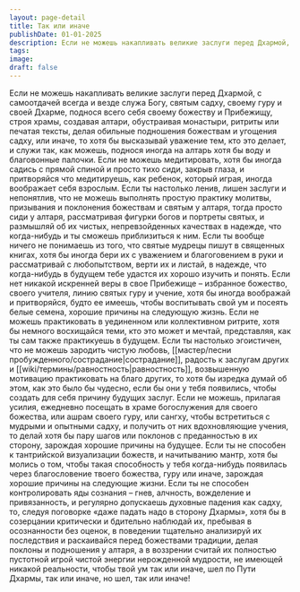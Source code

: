 ```yaml
---
layout: page-detail
title: Так или иначе
publishDate: 01-01-2025
description: Если не можешь накапливать великие заслуги перед Дхармой,  с самоотдачей всегда и везде служа Богу, святым садху,  своему гуру и своей Дхарме, поднося всего себя своему божеству и Прибежищу,  строя храмы, создавая алтари,  обустраивая монастыри
tags:
image:
draft: false
---
```

Если не можешь накапливать великие заслуги перед Дхармой,  с самоотдачей всегда и везде служа Богу, святым садху,  своему гуру и своей Дхарме, поднося всего себя своему божеству и Прибежищу,  строя храмы, создавая алтари,  обустраивая монастыри, ритриты или печатая тексты, делая обильные подношения божествам и угощения садху,  или иначе, то хотя бы высказывай уважение тем, кто это делает,  и служи так, как можешь,  поднося иногда на алтарь хотя бы воду  и благовонные палочки. Если не можешь медитировать,  хотя бы иногда садись с прямой спиной и просто тихо сиди,  закрыв глаза, и притворяйся что медитируешь,  как ребенок, который играя,  иногда воображает себя взрослым. Если ты настолько ленив, лишен заслуги и непонятлив,  что не можешь выполнять простую практику молитвы,  призывания и поклонения божествам и святым у алтаря, тогда просто сиди у алтаря,  рассматривая фигурки богов и портреты святых,  и размышляй об их чистых, непревзойденных качествах в надежде, что когда-нибудь и ты сможешь приблизиться к ним. Если ты вообще ничего не понимаешь из того,  что святые мудрецы пишут в священных книгах,  хотя бы иногда бери их с уважением и благоговением в руки и рассматривай с любопытством, верти их и листай,  в надежде, что когда-нибудь в будущем  тебе удастся их хорошо изучить и понять. Если нет никакой искренней веры в свое Прибежище –  избранное божество, своего учителя, линию святых гуру и учение, хотя бы иногда воображай и притворяйся, будто ее имеешь,  чтобы воспитывать свой ум и посеять белые семена,  хорошие причины на следующую жизнь. Если не можешь практиковать в уединенном  или коллективном ритрите, хотя бы немного восхищайся теми, кто это может  и мечтай, представляя,  как ты сам также практикуешь в будущем. Если ты настолько эгоистичен,  что не можешь зародить чистую любовь, [[мастер/песни пробужденного/сострадание|сострадание]],  радость к заслугам других и [[wiki/термины/равностность|равностность]],  возвышенную мотивацию практиковать на благо других, то хотя бы изредка думай об этом,  как это было бы чудесно,  если бы они у тебя появились,  чтобы создать для себя причину будущих заслуг. Если не можешь, прилагая усилия,  ежедневно посещать в храме богослужения для своего божества,  или ашрам своего гуру, или сангху, чтобы встретиться с мудрыми и опытными садху,  и получить от них вдохновляющие учения, то делай хотя бы пару шагов или поклонов  с преданностью в их сторону,  зарождая хорошие причины на будущее. Если ты не способен к тантрийской визуализации божеств,  и начитыванию мантр,  хотя бы молись о том, чтобы такая способность у тебя когда-нибудь появилась  через благословение твоего божества, гуру или иначе,  зарождая хорошие причины на следующие жизни. Если ты не способен контролировать яды сознания –  гнев, алчность, вожделение и привязанность,  и регулярно допускаешь духовные падения как садху, то, следуя поговорке «даже падать надо в сторону Дхармы»,  хотя бы в созерцании критически и бдительно наблюдай их,  пребывая в осознанности без оценок, в поведении тщательно анализируй их последствия  и раскаивайся перед божествами традиции,  делая поклоны и подношения у алтаря, а в воззрении считай их полностью пустотной игрой  чистой энергии нерожденной мудрости,  не имеющей никакой реальности, чтобы твой ум так или иначе, шел по Пути Дхармы,  так или иначе, но шел,  так или иначе!
